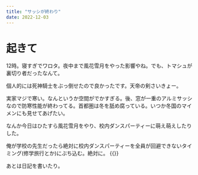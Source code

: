 ```yaml
---
title: "サッシが終わり"
date: 2022-12-03
---
```


# 起きて
12時。寝すぎでワロタ。夜中まで風花雪月をやった影響やね。でも、トマシュが裏切り者だったなんて。

個人的には死神騎士をぶっ倒せたので良かったです。天帝の剣さいきょー。

実家マジで寒い。なんというか空間がでかすぎる。後、窓が一重のアルミサッシなので防寒性能が終わってる。首都圏は冬を舐め腐っている。いつか冬国のマイメンにも見せてあげたい。

なんか今日はひたすら風花雪月をやり、校内ダンスパーティーに萌え萌えしたりした。

俺が学校の先生だったら絶対に校内ダンスパーティーを全員が回避できないタイミング(修学旅行とか)にぶち込む。絶対に。
{{<tweet user="dango_bot" id="1598924456302632961">}}

あとは日記を書いたり。